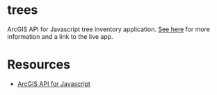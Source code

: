 trees
=====

ArcGIS API for Javascript tree inventory application.  [See here](http://www.cambridgema.gov/citynewsandpublications/news/2013/09/newtreeinventorymap.aspx) for more information and a link to the live app.

Resources
=========
* [ArcGIS API for Javascript](https://developers.arcgis.com/en/javascript/)
